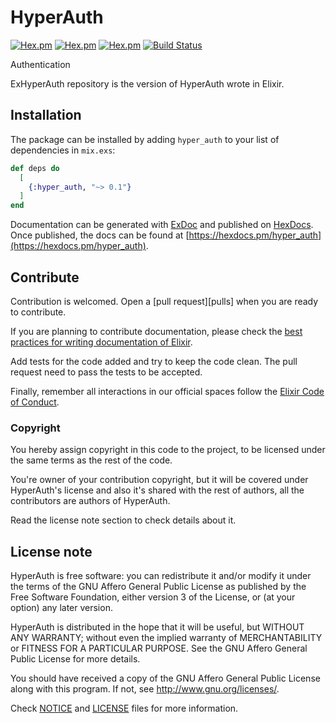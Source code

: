 # HyperAuth
[![Hex.pm](https://img.shields.io/hexpm/l/hyper_auth.svg)](https://hex.pm/packages/hyper_auth)
[![Hex.pm](https://img.shields.io/hexpm/v/hyper_auth.svg)](https://hex.pm/packages/hyper_auth)
[![Hex.pm](https://img.shields.io/hexpm/dt/hyper_auth.svg)](https://hex.pm/packages/hyper_auth)
[![Build Status](https://travis-ci.org/HyperAuth/ExHyperAuth.svg?branch=master)](https://travis-ci.org/HyperAuth/ExHyperAuth)

Authentication

ExHyperAuth repository is the version of HyperAuth wrote in Elixir.

## Installation

The package can be installed by adding `hyper_auth` to your list of
dependencies in `mix.exs`:

```elixir
def deps do
  [
    {:hyper_auth, "~> 0.1"}
  ]
end
```

Documentation can be generated with [ExDoc](https://github.com/elixir-lang/ex_doc)
and published on [HexDocs](https://hexdocs.pm). Once published, the docs can
be found at [https://hexdocs.pm/hyper_auth](https://hexdocs.pm/hyper_auth).

## Contribute

Contribution is welcomed. Open a [pull request][pulls] when you are ready to contribute.

If you are planning to contribute documentation, please check the
[best practices for writing documentation of Elixir][writing-docs].

Add tests for the code added and try to keep the code clean. The pull request
need to pass the tests to be accepted.

Finally, remember all interactions in our official spaces follow the
[Elixir Code of Conduct][code-of-conduct].

### Copyright

You hereby assign copyright in this code to the project, to be licensed
under the same terms as the rest of the code.

You're owner of your contribution copyright, but it will be covered under
HyperAuth's license and also it's shared with the rest of authors, all the
contributors are authors of HyperAuth.

Read the license note section to check details about it.

## License note

HyperAuth is free software: you can redistribute it and/or modify
it under the terms of the GNU Affero General Public License as
published by the Free Software Foundation, either version 3 of the
License, or (at your option) any later version.

HyperAuth is distributed in the hope that it will be useful,
but WITHOUT ANY WARRANTY; without even the implied warranty of
MERCHANTABILITY or FITNESS FOR A PARTICULAR PURPOSE.  See the
GNU Affero General Public License for more details.

You should have received a copy of the GNU Affero General Public License
along with this program. If not, see <http://www.gnu.org/licenses/>.

Check [NOTICE](NOTICE) and [LICENSE](LICENSE) files for more
information.

  [code-of-conduct]: https://github.com/elixir-lang/elixir/blob/master/CODE_OF_CONDUCT.md
  [writing-docs]: http://elixir-lang.org/docs/stable/elixir/writing-documentation.html
